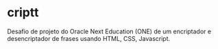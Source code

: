 # criptt
Desafio de projeto do Oracle Next Education (ONE) de um encriptador e desencriptador de frases usando HTML, CSS, Javascript.


